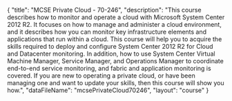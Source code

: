 {
	"title": "MCSE Private Cloud - 70-246",
	"description": "This course describes how to monitor and operate a cloud with Microsoft System Center 2012 R2. It focuses on how to manage and administer a cloud environment, and it describes how you can monitor key infrastructure elements and applications that run within a cloud. This course will help you to acquire the skills required to deploy and configure System Center 2012 R2 for Cloud and Datacenter monitoring. In addition, how to use System Center Virtual Machine Manager, Service Manager, and Operations Manager to coordinate end-to-end service monitoring, and fabric and application monitoring is covered. If you are new to operating a private cloud, or have been managing one and want to update your skills, then this course will show you how.",
	"dataFileName": "mcsePrivateCloud70246",
	"layout": "course"
}